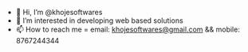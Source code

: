 - 👋 Hi, I’m @khojesoftwares
- 👀 I’m interested in developing web based solutions
- 📫 How to reach me = email: khojesoftwares@gmail.com && mobile: 8767244344

<!---
khojesoftwares/khojesoftwares is a ✨ special ✨ repository because its `README.md` (this file) appears on your GitHub profile.
You can click the Preview link to take a look at your changes.
--->
